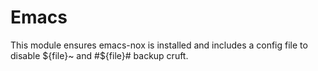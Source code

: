 Emacs
=====

This module ensures emacs-nox is installed and includes a config file 
to disable ${file}~ and #${file}# backup cruft.